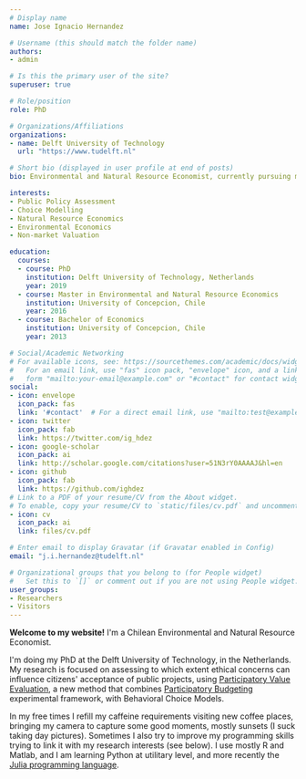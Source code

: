 ```yaml
---
# Display name
name: Jose Ignacio Hernandez

# Username (this should match the folder name)
authors:
- admin

# Is this the primary user of the site?
superuser: true

# Role/position
role: PhD

# Organizations/Affiliations
organizations:
- name: Delft University of Technology
  url: "https://www.tudelft.nl"

# Short bio (displayed in user profile at end of posts)
bio: Environmental and Natural Resource Economist, currently pursuing my PhD at TU Delft. My research interests are focused in public policy assessment, choice modelling and non-market valuation.

interests:
- Public Policy Assessment
- Choice Modelling
- Natural Resource Economics
- Environmental Economics
- Non-market Valuation

education:
  courses:
  - course: PhD
    institution: Delft University of Technology, Netherlands
    year: 2019
  - course: Master in Environmental and Natural Resource Economics
    institution: University of Concepcion, Chile
    year: 2016
  - course: Bachelor of Economics
    institution: University of Concepcion, Chile
    year: 2013

# Social/Academic Networking
# For available icons, see: https://sourcethemes.com/academic/docs/widgets/#icons
#   For an email link, use "fas" icon pack, "envelope" icon, and a link in the
#   form "mailto:your-email@example.com" or "#contact" for contact widget.
social:
- icon: envelope
  icon_pack: fas
  link: '#contact'  # For a direct email link, use "mailto:test@example.org".
- icon: twitter
  icon_pack: fab
  link: https://twitter.com/ig_hdez
- icon: google-scholar
  icon_pack: ai
  link: http://scholar.google.com/citations?user=51N3rY0AAAAJ&hl=en
- icon: github
  icon_pack: fab
  link: https://github.com/ighdez
# Link to a PDF of your resume/CV from the About widget.
# To enable, copy your resume/CV to `static/files/cv.pdf` and uncomment the lines below.  
- icon: cv
  icon_pack: ai
  link: files/cv.pdf

# Enter email to display Gravatar (if Gravatar enabled in Config)
email: "j.i.hernandez@tudelft.nl"

# Organizational groups that you belong to (for People widget)
#   Set this to `[]` or comment out if you are not using People widget.  
user_groups:
- Researchers
- Visitors
---
```


**Welcome to my website!** I'm a Chilean Environmental and Natural Resource Economist.

I'm doing my PhD at the Delft University of Technology, in the Netherlands. My research is focused on assessing to which extent ethical concerns can influence citizens' acceptance of public projects, using [Participatory Value Evaluation](http://tudelft.nl/pwe), a new method that combines [Participatory Budgeting](http://pve.splicedgene.com/participatory-value-evaluation-transport-authority-amsterdam) experimental framework, with Behavioral Choice Models.

In my free times I refill my caffeine requirements visiting new coffee places, bringing my camera to capture some good moments, mostly sunsets (I suck taking day pictures). Sometimes I also try to improve my programming skills trying to link it with my research interests (see below). I use mostly R and Matlab, and I am learning Python at utilitary level, and more recently the [Julia programming language](https://julialang.org/).